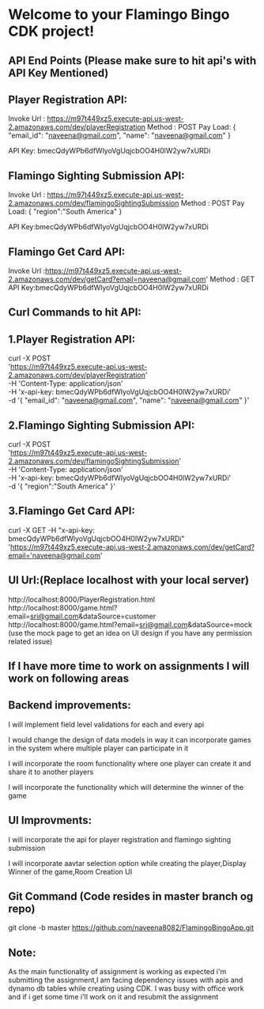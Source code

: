 # Welcome to your Flamingo Bingo CDK project!

API End Points (Please make sure to hit api's with API Key Mentioned)
-------------

Player Registration API:
-----------------------

Invoke Url : https://m97t449xz5.execute-api.us-west-2.amazonaws.com/dev/playerRegistration
Method : POST
Pay Load: 
{
"email_id": "naveena@gmail.com",
"name": "naveena@gmail.com"
}

API Key: bmecQdyWPb6dfWlyoVgUqjcbOO4H0lW2yw7xURDi


Flamingo Sighting Submission API:
--------------------------------

Invoke Url : https://m97t449xz5.execute-api.us-west-2.amazonaws.com/dev/flamingoSightingSubmission
Method : POST
Pay Load: 
{
"region":"South America"
}

API Key:bmecQdyWPb6dfWlyoVgUqjcbOO4H0lW2yw7xURDi

Flamingo Get Card API:
----------------------

Invoke Url :https://m97t449xz5.execute-api.us-west-2.amazonaws.com/dev/getCard?email=naveena@gmail.com'
Method : GET
API Key:bmecQdyWPb6dfWlyoVgUqjcbOO4H0lW2yw7xURDi


Curl Commands to hit API:
------------------------

1.Player Registration API:
-----------------------
curl -X POST \
  'https://m97t449xz5.execute-api.us-west-2.amazonaws.com/dev/playerRegistration' \
  -H 'Content-Type: application/json' \
  -H 'x-api-key: bmecQdyWPb6dfWlyoVgUqjcbOO4H0lW2yw7xURDi' \
  -d '{
        "email_id": "naveena@gmail.com",
        "name": "naveena@gmail.com"
      }'


2.Flamingo Sighting Submission API:
----------------------------------
curl -X POST \
  'https://m97t449xz5.execute-api.us-west-2.amazonaws.com/dev/flamingoSightingSubmission' \
  -H 'Content-Type: application/json' \
  -H 'x-api-key: bmecQdyWPb6dfWlyoVgUqjcbOO4H0lW2yw7xURDi' \
  -d '{
        "region":"South America"
      }'

3.Flamingo Get Card API:
----------------------

curl -X GET -H "x-api-key: bmecQdyWPb6dfWlyoVgUqjcbOO4H0lW2yw7xURDi" 'https://m97t449xz5.execute-api.us-west-2.amazonaws.com/dev/getCard?email='naveena@gmail.com'


UI Url:(Replace localhost with your local server)
-------
http://localhost:8000/PlayerRegistration.html
http://localhost:8000/game.html?email=sri@gmail.com&dataSource=customer
http://localhost:8000/game.html?email=sri@gmail.com&dataSource=mock (use the mock page to get an idea on UI design if you have any permission related issue)


If I have more time to work on assignments I will work on following areas
-------------------------------------------------------------------------

Backend improvements:
--------------------

I will implement field level validations for each and every api

I would change the design of data models in way it can incorporate games in the system where multiple player can participate in it 

I will incorporate the room functionality where one player can create it and share it to another players

I will incorporate the functionality which will determine the winner of the game 


UI Improvments:
---------------
I will incorporate the api for player registration and flamingo sighting submission

I will incorporate aavtar selection option while creating the player,Display Winner of the game,Room Creation UI


Git Command (Code resides in master branch og repo)
-----------
git clone -b master https://github.com/naveena8082/FlamingoBingoApp.git


Note:
----
As the main functionality of assignment is working as expected i'm submitting the assignment,I am facing dependency issues with apis and dynamo db tables while creating using CDK.
I was busy with office work and if i get some time i'll work on it and resubmit the assignment





